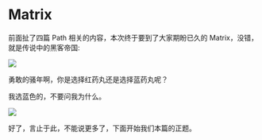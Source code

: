 # Matrix

前面扯了四篇 Path 相关的内容，本次终于要到了大家期盼已久的 Matrix，没错，就是传说中的黑客帝国:

![](http://ww1.sinaimg.cn/large/005Xtdi2jw1f4oyx5i8wbj308c0bj3zz.jpg)

勇敢的骚年啊，你是选择红药丸还是选择蓝药丸呢？

> 
我选蓝色的，不要问我为什么。

![](http://ww1.sinaimg.cn/large/005Xtdi2jw1f4pji1l0lej308c04pwer.jpg)

好了，言止于此，不能说更多了，下面开始我们本篇的正题。



